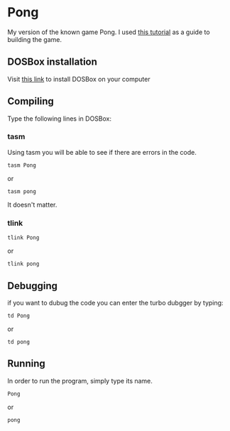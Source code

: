 # Pong
My version of the known game Pong.
I used [this tutorial](https://www.youtube.com/watch?v=dyANHsj2UOw&list=PLvpbDCl_H7mfgmEJPl1bTHlH5g-f0kWDM) as a guide to building the game.
## DOSBox installation
Visit [this link](https://www.dosbox.com/download.php?main=1) to install DOSBox on your computer

## Compiling
Type the following lines in DOSBox:
### tasm
Using tasm you will be able to see if there are errors in the code.
```
tasm Pong
```
or
```
tasm pong
```
It doesn't matter.
### tlink
```
tlink Pong
```
or
```
tlink pong
```
## Debugging
if you want to dubug the code you can enter the turbo dubgger by typing:
```
td Pong
```
or
```
td pong
```
## Running
In order to run the program, simply type its name.
```
Pong
```
or
```
pong
```
